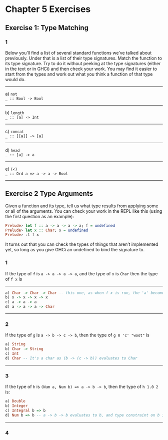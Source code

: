 # Chapter 5 Exercises

## Exercise 1: Type Matching

### 1

Below you’ll find a list of several standard functions we’ve talked
about previously. Under that is a list of their type signatures. Match
the function to its type signature. Try to do it without peeking at the
type signatures (either in the text or in GHCi) and then check your
work. You may find it easier to start from the types and work out
what you think a function of that type would do.

---

a) `not`\
`_ :: Bool -> Bool`

---
b) `length`\
`_ :: [a] -> Int`

---
c) `concat`\
`_ :: [[a]] -> [a]`

---
d) `head`\
`_ :: [a] -> a`

---
e) `(<)`\
`_ :: Ord a => a -> a -> Bool`

---

## Exercise 2 Type Arguments


Given a function and its type, tell us what type results from
applying some or all of the arguments.
You can check your work in the REPL like this (using the
first question as an example):

```haskell
Prelude> let f :: a -> a -> a -> a; f = undefined
Prelude> let x :: Char; x = undefined
Prelude> :t f x
```

It turns out that you can check the types of things that aren’t
implemented yet, so long as you give GHCi an undefined to
bind the signature to.

### 1

If the type of `f` is `a -> a -> a -> a`, and the type of `x` is `Char`
then the type of `f x` is

---

```haskell
a) Char -> Char -> Char -- this one, as when f x is run, the 'a' becomes the determined type of 'Char'
b) x -> x -> x -> x
c) a -> a -> a
d) a -> a -> a -> Char
```

---

### 2

If the type of `g` is `a -> b -> c -> b`, then the type of `g 0 'c' "woot"` is

```haskell
a) String
b) Char -> String
c) Int
d) Char -- It's a char as (b -> (c -> b)) evaluates to Char
```

---

### 3

If the type of `h` is `(Num a, Num b) => a -> b -> b`, then the type of `h 1.0 2` is:

```haskell
a) Double
b) Integer
c) Integral b => b
d) Num b => b -- a -> b -> b evaluates to b, and type constraint on b is Num b
```

---

### 4


